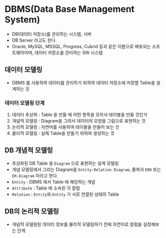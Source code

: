 # DBMS(Data Base Management System)

- DB(데이터 저장소)를 관리하는 시스템, 서버
- DB Server 라고도 한다.
- Oracle, MySQL, MSSQL, Progress, Cubrid 등과 같은 이름으로 배포되는 소프트웨어이며, 데이터 저장소를 관리하는 SW 시스템

## 데이터 모델링

- DBMS 를 사용하여 데이터를 관리하기 위하여 데이터 저장소에 저장할 Table을 설계하는 것

### 데이터 모델링 단계

1. 데이터 추상화 : Table 을 만들 때 어떤 항목을 모아서 테이블을 만들 것인가
2. 개념적 모델링 : Diagram을 그려서 데이터의 모양을 그림으로 표현하는 것
3. 논리적 모델링 : 자연어를 사용하여 테이블을 만들어 보는 것
4. 물리적 모델링 : 실제 Table을 만들기 위하여 생성하는 것

## DB 개념적 모델링

- 추상화된 DB Table 을 `Diagram` 으로 표현하는 설계 모델링
- 개념 모델링에서 그리는 Diagram을 `Entity-Relation Diagram`, 줄여서 `ERD` 또는 `ER-Diagram` 이라고 한다.
- `Entity` : DBMS 에서 Table 에 해당하는 개념
- `Attribute` : Table 에 소속된 각 칼럼
- `Relation` : `Entity`와 `Entity` 가 서로 연결된 상태의 Table

## DB의 논리적 모델링

- 개념적 모델링된 데이터 정보를 물리적 모델링하기 전에 자연어로 칼럼을 설정해보는 단계
